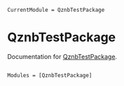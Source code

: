 ```@meta
CurrentModule = QznbTestPackage
```

# QznbTestPackage

Documentation for [QznbTestPackage](https://github.com/qz-michael/QznbTestPackage.jl).

```@index
```

```@autodocs
Modules = [QznbTestPackage]
```
